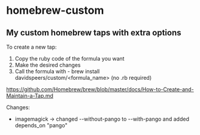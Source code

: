 # homebrew-custom
## My custom homebrew taps with extra options

To create a new tap:
1. Copy the ruby code of the formula you want
2. Make the desired changes
3. Call the formula with - brew install davidspeers/custom/<formula_name> (no .rb required)

https://github.com/Homebrew/brew/blob/master/docs/How-to-Create-and-Maintain-a-Tap.md

Changes:
* imagemagick -> changed --without-pango to --with-pango and added depends_on "pango"
